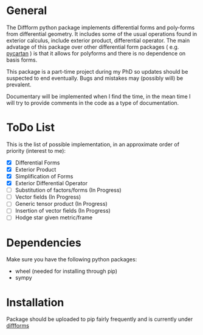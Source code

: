General
=======
The Diffform python package implements differential forms and poly-forms from differential geometry. It includes some of the usual operations found in exterior calculus, include exterior product, differential operator. The main advatage of this package over other differential form packages ( e.g. [pycartan](https://github.com/TUD-RST/pycartan) ) is that it allows for polyforms and there is no dependence on basis forms.

This package is a part-time project during my PhD so updates should be suspected to end eventually. Bugs and mistakes may (possibly will) be prevalent.

Documentary will be implemented when I find the time, in the mean time I will try to provide comments in the code as a type of documentation.

ToDo List
=========
This is the list of possible implementation, in an approximate order of priority (interest to me):

- [X] Differential Forms
- [X] Exterior Product
- [X] Simplification of Forms
- [X] Exterior Differential Operator
- [ ] Substitution of factors/forms (In Progress)
- [ ] Vector fields (In Progress)
- [ ] Generic tensor product (In Progress)
- [ ] Insertion of vector fields (In Progress)
- [ ] Hodge star given metric/frame

Dependencies
============
Make sure you have the following python packages:

- wheel (needed for installing through pip)
- sympy

Installation
============
Package should be uploaded to pip fairly frequently and is currently under [diffforms](https://pypi.org/project/diffforms/)
